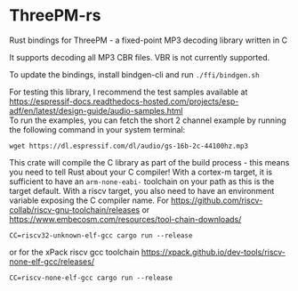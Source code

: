 # ThreePM-rs
Rust bindings for ThreePM - a fixed-point MP3 decoding library written in C

It supports decoding all MP3 CBR files. VBR is not currently supported.

To update the bindings, install bindgen-cli and run `./ffi/bindgen.sh`

For testing this library, I recommend the test samples available at  
https://espressif-docs.readthedocs-hosted.com/projects/esp-adf/en/latest/design-guide/audio-samples.html  
To run the examples, you can fetch the short 2 channel example by running the following command in your system terminal:  
```system
wget https://dl.espressif.com/dl/audio/gs-16b-2c-44100hz.mp3
```

This crate will compile the C library as part of the build process - this means you need to tell Rust about your C compiler!
With a cortex-m target, it is sufficient to have an `arm-none-eabi-` toolchain on your path as this is the target default.
With a riscv target, you also need to have an environment variable exposing the C compiler name.
For https://github.com/riscv-collab/riscv-gnu-toolchain/releases or https://www.embecosm.com/resources/tool-chain-downloads/
```system
CC=riscv32-unknown-elf-gcc cargo run --release
```
or for the xPack riscv gcc toolchain https://xpack.github.io/dev-tools/riscv-none-elf-gcc/releases/
```system
CC=riscv-none-elf-gcc cargo run --release
```